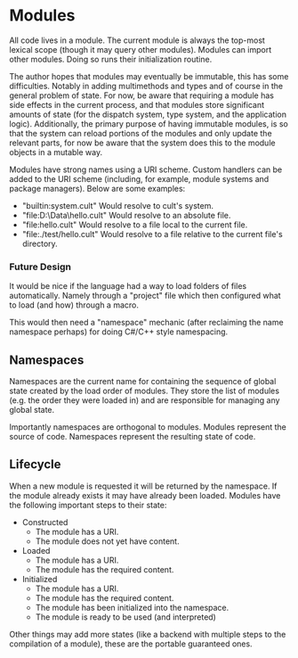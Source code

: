 # Modules

All code lives in a module. The current module is always the top-most lexical scope (though it may query other modules). Modules can import other modules. Doing so runs their initialization routine.

The author hopes that modules may eventually be immutable, this has some difficulties. Notably in adding multimethods and types and of course in the general problem of state. For now, be aware that requiring a module has side effects in the current process, and that modules store significant amounts of state (for the dispatch system, type system, and the application logic). Additionally, the primary purpose of having immutable modules, is so that the system can reload portions of the modules and only update the relevant parts, for now be aware that the system does this to the module objects in a mutable way.

Modules have strong names using a URI scheme. Custom handlers can be added to the URI scheme (including, for example, module systems and package managers). Below are some examples:

* "builtin:system.cult" Would resolve to cult's system.
* "file:D:\Data\hello.cult" Would resolve to an absolute file.
* "file:hello.cult" Would resolve to a file local to the current file.
* "file:./test/hello.cult" Would resolve to a file relative to the current file's directory.

### Future Design

It would be nice if the language had a way to load folders of files automatically. Namely through a "project" file which then configured what to load (and how) through a macro.

This would then need a "namespace" mechanic (after reclaiming the name namespace perhaps) for doing C#/C++ style namespacing.

## Namespaces

Namespaces are the current name for containing the sequence of global state created by the load order of modules. They store the list of modules (e.g. the order they were loaded in) and are responsible for managing any global state.

Importantly namespaces are orthogonal to modules. Modules represent the source of code. Namespaces represent the resulting state of code.

## Lifecycle

When a new module is requested it will be returned by the namespace. If the module already exists it may have already been loaded. Modules have the following important steps to their state:

* Constructed
  * The module has a URI.
  * The module does not yet have content.
* Loaded
  * The module has a URI.
  * The module has the required content.
* Initialized
  * The module has a URI.
  * The module has the required content.
  * The module has been initialized into the namespace.
  * The module is ready to be used (and interpreted)

Other things may add more states (like a backend with multiple steps to the compilation of a module), these are the portable guaranteed ones.